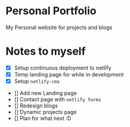 # Personal Portfolio

My Personal website for projects and blogs

# Notes to myself

- [x] Setup continuous deployment to netlify
- [x] Temp landing page for while in development
- [x] Setup `netlify-cms`
- [] Add new Landing page
- [] Contact page with `netlify forms`
- [] Redesign blogs
- [] Dynamic projects page 
- [] Plan for what next :D
